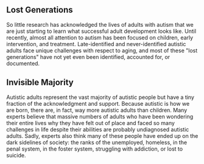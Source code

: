 ## Lost Generations
So little research has acknowledged the lives of adults with autism that we are just starting to learn what successful adult development looks like. Until recently, almost all attention to autism has been focused on children, early intervention, and treatment. Late-identified and never-identified autistic adults face unique challenges with respect to aging, and most of these "lost generations" have not yet even been identified, accounted for, or documented.

## Invisible Majority
Autistic adults represent the vast majority of autistic people but have a tiny fraction of the acknowledgment and support. Because autistic is how we are born, there are, in fact, way more autistic adults than children. Many experts believe that massive numbers of adults who have been wondering their entire lives why they have felt out of place and faced so many challenges in life despite their abilities are probably undiagnosed autistic adults. Sadly, experts also think many of these people have ended up on the dark sidelines of society: the ranks of the unemployed, 
homeless, in the penal system, in the foster system, struggling with addiction, or lost to suicide.